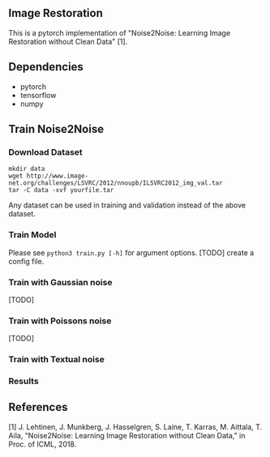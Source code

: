 ## Image Restoration

This is a pytorch implementation of "Noise2Noise: Learning Image Restoration without Clean Data" [1].

## Dependencies
* pytorch
* tensorflow
* numpy

## Train Noise2Noise
### Download Dataset
```
mkdir data
wget http://www.image-net.org/challenges/LSVRC/2012/nnoupb/ILSVRC2012_img_val.tar
tar -C data -xvf yourfile.tar

```
Any dataset can be used in training and validation instead of the above dataset.

### Train Model
Please see `python3 train.py [-h]` for argument options.
[TODO] create a config file.

### Train with Gaussian noise

[TODO]
### Train with Poissons noise

[TODO]
### Train with Textual noise


### Results

## References
[1] J. Lehtinen, J. Munkberg, J. Hasselgren, S. Laine, T. Karras, M. Aittala, T. Aila, "Noise2Noise: Learning Image Restoration without Clean Data," in Proc. of ICML, 2018.

